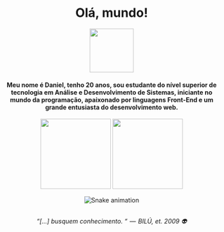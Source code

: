 <h1 align="center">Olá, mundo! </h1>

<div align="center">
  <img src="https://i.picasion.com/pic92/54b08c1d820d098f5d10616639bc6de8.gif" width="100" height="100"/>
</div>

<h4 align= "center">
  Meu nome é Daniel, tenho 20 anos, sou estudante do nível superior de tecnologia em Análise e Desenvolvimento de Sistemas, iniciante no mundo da programação, apaixonado por linguagens Front-End e um grande entusiasta do desenvolvimento web. 
</h4>

<div align="center">
  <img height="160em" src="https://github-readme-stats.vercel.app/api?username=danielsantos404&show_icons=true&theme=dark"/>
  <img height="160em" src="https://github-readme-stats.vercel.app/api/top-langs/?username=danielsantos404&layout=compact&theme=dark"/>
</div>

<div align="center">

  ![Snake animation](https://github.com/danielsantos404/daniel404/blob/output/github-contribution-grid-snake.svg)
  
</div>

##

<p align="center">
  <i>“[…] busquem conhecimento. “  —  BILÚ, et. 2009 👽</i>
</p>
	
